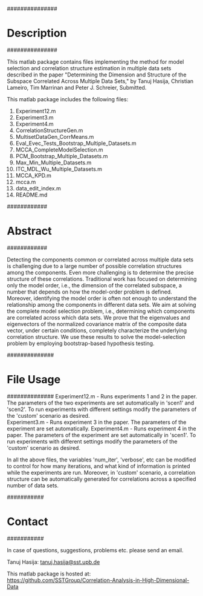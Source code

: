 ###############
# Description #
###############

This matlab package contains files implementing the method for model selection and correlation structure estimation in multiple data sets described in the paper "Determining the Dimension and Structure of the Subspace Correlated Across Multiple Data Sets," by Tanuj Hasija, Christian Lameiro, Tim Marrinan and Peter J. Schreier, Submitted.

This matlab package includes the following files:
01. Experiment12.m
02. Experiment3.m
03. Experiment4.m
04. CorrelationStructureGen.m
05. MultisetDataGen_CorrMeans.m
06. Eval_Evec_Tests_Bootstrap_Multiple_Datasets.m
06. MCCA_CompleteModelSelection.m
07. PCM_Bootstrap_Multiple_Datasets.m
08. Max_Min_Multiple_Datasets.m
09. ITC_MDL_Wu_Multiple_Datasets.m
10. MCCA_KPD.m
11. mcca.m
12. data_edit_index.m
13. README.md

############
# Abstract #
############

Detecting the components common or correlated across multiple data sets is challenging due to a large number of possible correlation structures among the components. Even more challenging is to determine the precise structure of these correlations. Traditional work has focused on determining only the model order, i.e., the dimension of the correlated subspace, a number that depends on how the model-order problem is defined. Moreover, identifying the model order is often not enough to understand the relationship among the components in different data sets. We aim at solving the complete model selection problem, i.e., determining which components are correlated across which data sets. We prove that the eigenvalues and eigenvectors of the normalized covariance matrix of the composite data vector, under certain conditions, completely characterize the underlying correlation structure. We use these results to solve the model-selection problem by employing bootstrap-based hypothesis testing.

##############
# File Usage #
##############
Experiment12.m - Runs experiments 1 and 2 in the paper. The parameters of the two experiments are set automatically in 'scen1' and 'scen2'. To run experiments with different settings modify the parameters of the 'custom' scenario as desired.  
Experiment3.m - Runs experiment 3 in the paper. The parameters of the experiment are set automatically. 
Experiment4.m - Runs experiment 4 in the paper. The parameters of the experiment are set automatically in 'scen1'. To run experiments with different settings modify the parameters of the 'custom' scenario as desired.    

In all the above files, the variables 'num_iter', 'verbose', etc can be modified to control for how many iterations, and what kind of information is printed while the experiments are run. Moreover, in 'custom' scenario, a correlation structure can be automatically generated for correlations across a specified number of data sets.

###########
# Contact #
###########

In case of questions, suggestions, problems etc. please send an email.

Tanuj Hasija:
tanuj.hasija@sst.upb.de

This matlab package is hosted at:
https://github.com/SSTGroup/Correlation-Analysis-in-High-Dimensional-Data
